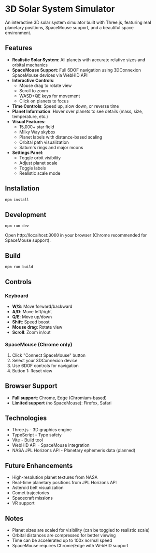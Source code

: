 # 3D Solar System Simulator

An interactive 3D solar system simulator built with Three.js, featuring real planetary positions, SpaceMouse support, and a beautiful space environment.

## Features

- **Realistic Solar System**: All planets with accurate relative sizes and orbital mechanics
- **SpaceMouse Support**: Full 6DOF navigation using 3DConnexion SpaceMouse devices via WebHID API
- **Interactive Controls**: 
  - Mouse drag to rotate view
  - Scroll to zoom
  - WASD+QE keys for movement
  - Click on planets to focus
- **Time Controls**: Speed up, slow down, or reverse time
- **Planet Information**: Hover over planets to see details (mass, size, temperature, etc.)
- **Visual Features**:
  - 15,000+ star field
  - Milky Way skybox
  - Planet labels with distance-based scaling
  - Orbital path visualization
  - Saturn's rings and major moons
- **Settings Panel**:
  - Toggle orbit visibility
  - Adjust planet scale
  - Toggle labels
  - Realistic scale mode

## Installation

```bash
npm install
```

## Development

```bash
npm run dev
```

Open http://localhost:3000 in your browser (Chrome recommended for SpaceMouse support).

## Build

```bash
npm run build
```

## Controls

### Keyboard
- **W/S**: Move forward/backward
- **A/D**: Move left/right
- **Q/E**: Move up/down
- **Shift**: Speed boost
- **Mouse drag**: Rotate view
- **Scroll**: Zoom in/out

### SpaceMouse (Chrome only)
1. Click "Connect SpaceMouse" button
2. Select your 3DConnexion device
3. Use 6DOF controls for navigation
4. Button 1: Reset view

## Browser Support

- **Full support**: Chrome, Edge (Chromium-based)
- **Limited support** (no SpaceMouse): Firefox, Safari

## Technologies

- Three.js - 3D graphics engine
- TypeScript - Type safety
- Vite - Build tool
- WebHID API - SpaceMouse integration
- NASA JPL Horizons API - Planetary ephemeris data (planned)

## Future Enhancements

- High-resolution planet textures from NASA
- Real-time planetary positions from JPL Horizons API
- Asteroid belt visualization
- Comet trajectories
- Spacecraft missions
- VR support

## Notes

- Planet sizes are scaled for visibility (can be toggled to realistic scale)
- Orbital distances are compressed for better viewing
- Time can be accelerated up to 100x normal speed
- SpaceMouse requires Chrome/Edge with WebHID support